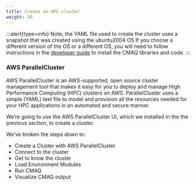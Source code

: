 ```yaml
---
title: Create an HPC cluster
weight: 20
--- 
```


:::alert{type=info}
Note, the YAML file used to create the cluster uses a snapshot that was created using the ubuntu2004 OS
If you choose a different version of the OS or a different OS, you will need to follow instructions in the [developer guide](https://pcluster-cmaq.readthedocs.io/en/latest/user_guide_pcluster/developers_guide/cmaq-vm/install_64-bit-arm.html) to install the CMAQ libraries and code.
:::

### AWS ParallelCluster 

AWS ParallelCluster is an AWS-supported, open source cluster management tool that makes it easy for you to deploy and manage High Performance Computing (HPC) clusters on AWS. ParallelCluster uses a simple (YAML) text file to model and provision all the resources needed for your HPC applications in an automated and secure manner. 

We’re going to use the AWS ParallelCluster UI, which we installed in the the previous section, to create a cluster.

We’ve broken the steps down to:

* Create a Cluster with AWS ParallelCluster
* Connect to the cluster
* Get to know the cluster
* Load Environment Modules 
* Run CMAQ
* Visualize CMAQ output
